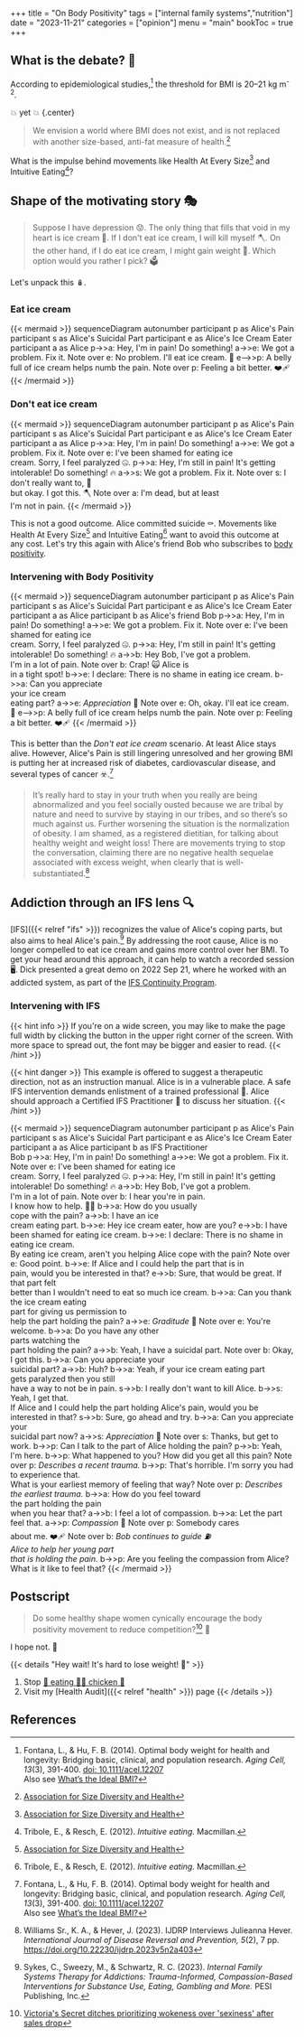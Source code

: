 +++
title = "On Body Positivity"
tags = ["internal family systems","nutrition"]
date = "2023-11-21"
categories = ["opinion"]
menu = "main"
bookToc = true
+++

## What is the debate? 🥊

According to epidemiological studies,[^fontana2014] the threshold for BMI is 20–21 kg m<sup>-2</sup>.

💥 yet 💥
{.center}

> We envision a world where BMI does not exist, and is not replaced with another size-based, anti-fat measure of health.[^asdah]

What is the impulse behind movements like Health At Every Size[^asdah] and Intuitive Eating[^tribole2012]?

## Shape of the motivating story 🎭

> Suppose I have depression 😟.
> The only thing that fills that void in my heart is ice cream 🍨.
> If I don't eat ice cream, I will kill myself 🪓.
> On the other hand, if I do eat ice cream, I might gain weight 🎈.
> Which option would you rather I pick? 🗳️

Let's unpack this 🪆.

### Eat ice cream

{{< mermaid >}}
sequenceDiagram
    autonumber
    participant p as Alice's Pain
    participant s as Alice's Suicidal Part
    participant e as Alice's Ice Cream Eater
    participant a as Alice
    p->>a: Hey, I'm in pain! Do something!
    a->>e: We got a problem. Fix it.
    Note over e: No problem. I'll eat ice cream. 🍨
    e-->>p: A belly full of ice cream helps numb the pain.
    Note over p: Feeling a bit better. ❤️‍🩹
{{< /mermaid >}}

### Don't eat ice cream

{{< mermaid >}}
sequenceDiagram
    autonumber
    participant p as Alice's Pain
    participant s as Alice's Suicidal Part
    participant e as Alice's Ice Cream Eater
    participant a as Alice
    p->>a: Hey, I'm in pain! Do something!
    a->>e: We got a problem. Fix it.
    Note over e: I've been shamed for eating ice<br/>cream. Sorry, I feel paralyzed 🤐.
    p->>a: Hey, I'm still in pain! It's getting intolerable! Do something! 🔥
    a->>s: We got a problem. Fix it.
    Note over s: I don't really want to, 🤮<br/>but okay. I got this. 🪓
    Note over a: I'm dead, but at least<br/>I'm not in pain.
{{< /mermaid >}}

This is not a good outcome. Alice committed suicide ⚰️.
Movements like Health At Every Size[^asdah] and Intuitive Eating[^tribole2012] want to avoid this outcome at any cost.
Let's try this again with Alice's friend Bob who subscribes to [body positivity](https://en.wikipedia.org/wiki/Body_positivity).

### Intervening with Body Positivity

{{< mermaid >}}
sequenceDiagram
    autonumber
    participant p as Alice's Pain
    participant s as Alice's Suicidal Part
    participant e as Alice's Ice Cream Eater
    participant a as Alice
    participant b as Alice's friend Bob
    p->>a: Hey, I'm in pain! Do something!
    a->>e: We got a problem. Fix it.
    Note over e: I've been shamed for eating ice<br/>cream. Sorry, I feel paralyzed 🤐.
    p->>a: Hey, I'm still in pain! It's getting intolerable! Do something! 🔥
    a->>b: Hey Bob, I've got a problem.<br/>I'm in a lot of pain.
    Note over b: Crap! 🙀 Alice is<br/>in a tight spot!
    b->>e: I declare: There is no shame in eating ice cream.
    b->>a: Can you appreciate<br/>your ice cream<br/>eating part?
    a->>e: *Appreciation* 💞
    Note over e: Oh, okay. I'll eat ice cream. 🍨
    e-->>p: A belly full of ice cream helps numb the pain.
    Note over p: Feeling a bit better. ❤️‍🩹
{{< /mermaid >}}

This is better than the *Don't eat ice cream* scenario.
At least Alice stays alive.
However, Alice's Pain is still lingering unresolved and her growing BMI is putting her at increased risk of diabetes, cardiovascular disease, and several types of cancer ☣️.[^fontana2014]

> It’s really hard to stay in your truth when you really are being abnormalized and you feel socially ousted because we are tribal by nature and need to survive by staying in our tribes, and so there’s so much against us. Further worsening the situation is the normalization of obesity. I am shamed, as a registered dietitian, for talking about healthy weight and weight loss! There are movements trying to stop the conversation, claiming there are no negative health sequelae associated with excess weight, when clearly that is well-substantiated.[^williams2023]

## Addiction through an IFS lens 🔍

[IFS]({{< relref "ifs" >}}) recognizes the value of Alice's coping parts, but also aims to heal Alice's pain.[^sykes2023]
By addressing the root cause, Alice is no longer compelled to eat ice cream and gains more control over her BMI.
To get your head around this approach, it can help to watch a recorded session 🖥️.
Dick presented a great demo on 2022 Sep 21, where he worked with an addicted system, as part of the [IFS Continuity Program](https://learn.ifs-institute.com/continuity-program-waitlist/).

### Intervening with IFS

{{< hint info >}}
If you're on a wide screen, you may like to make the page full width by clicking the button in the upper right corner of the screen. With more space to spread out, the font may be bigger and easier to read.
{{< /hint >}}

{{< hint danger >}}
This example is offered to suggest a therapeutic direction, not as an instruction manual.
Alice is in a vulnerable place.
A safe IFS intervention demands enlistment of a trained professional 🦺.
Alice should approach a Certified IFS Practitioner 💐 to discuss her situation.
{{< /hint >}}

{{< mermaid >}}
sequenceDiagram
    autonumber
    participant p as Alice's Pain
    participant s as Alice's Suicidal Part
    participant e as Alice's Ice Cream Eater
    participant a as Alice
    participant b as IFS Practitioner<br/>Bob
    p->>a: Hey, I'm in pain! Do something!
    a->>e: We got a problem. Fix it.
    Note over e: I've been shamed for eating ice<br/>cream. Sorry, I feel paralyzed 🤐.
    p->>a: Hey, I'm still in pain! It's getting intolerable! Do something! 🔥
    a->>b: Hey Bob, I've got a problem.<br/>I'm in a lot of pain.
    Note over b: I hear you're in pain.<br/>I know how to help. 🧙‍♂️
    b->>a: How do you usually<br/>cope with the pain?
    a->>b: I have an ice<br/>cream eating part.
    b->>e: Hey ice cream eater, how are you?
    e->>b: I have been shamed for eating ice cream.
    b->>e: I declare: There is no shame in eating ice cream.<br/>By eating ice cream, aren't you helping Alice cope with the pain?
    Note over e: Good point.
    b->>e: If Alice and I could help the part that is in<br/>pain, would you be interested in that?
    e->>b: Sure, that would be great. If that part felt<br/>better than I wouldn't need to eat so much ice cream.
    b->>a: Can you thank the ice cream eating<br/>part for giving us permission to<br/>help the part holding the pain?
    a->>e: *Graditude* 💞
    Note over e: You're welcome.
    b->>a: Do you have any other<br/>parts watching the<br/>part holding the pain?
    a->>b: Yeah, I have a suicidal part.
    Note over b: Okay, I got this.
    b->>a: Can you appreciate your<br/>suicidal part?
    a->>b: Huh?
    b->>a: Yeah, if your ice cream eating part<br/>gets paralyzed then you still<br/>have a way to not be in pain.
    s->>b: I really don't want to kill Alice.
    b->>s: Yeah, I get that.<br/>If Alice and I could help the part holding Alice's pain, would you be interested in that?
    s->>b: Sure, go ahead and try.
    b->>a: Can you appreciate your<br/>suicidal part now?
    a->>s: *Appreciation* 💞
    Note over s: Thanks, but get to work.
    b->>p: Can I talk to the part of Alice holding the pain?
    p->>b: Yeah, I'm here.
    b->>p: What happened to you? How did you get all this pain?
    Note over p: *Describes a recent trauma.*
    b->>p: That's horrible. I'm sorry you had to experience that.<br/>What is your earliest memory of feeling that way?
    Note over p: *Describes the earliest trauma.*
    b->>a: How do you feel toward<br/>the part holding the pain<br/>when you hear that?
    a->>b: I feel a lot of compassion.
    b->>a: Let the part feel that.
    a->>p: *Compassion* 💞
    Note over p: Somebody cares<br/>about me. ❤️‍🩹
    Note over b: *Bob continues to guide ⛽<br/>Alice to help her young part<br/>that is holding the pain.*
    b->>p: Are you feeling the compassion from Alice? What is it like to feel that?
{{< /mermaid >}}

## Postscript

> Do some healthy shape women cynically encourage the body positivity movement to reduce competition?[^fox20231017] 🧌

I hope not. 🙈

{{< details "Hey wait! It's hard to lose weight! 😤" >}}
1. Stop [🐓 eating 🐔🥚 chicken 🐣](https://nutritionfacts.org/video/chicken-big-poultry-and-obesity/)
2. Visit my [Health Audit]({{< relref "health" >}}) page
{{< /details >}}

## References

[^asdah]: [Association for Size Diversity and Health](https://asdah.org/)

[^tribole2012]: Tribole, E., & Resch, E. (2012). *Intuitive eating.* Macmillan.

[^fontana2014]: Fontana, L., & Hu, F. B. (2014). Optimal body weight for health and longevity: Bridging basic, clinical, and population research. *Aging Cell, 13*(3), 391-400. [doi: 10.1111/acel.12207](https://doi.org/10.1111%2Facel.12207)  
Also see [What’s the Ideal BMI?](https://nutritionfacts.org/video/whats-the-ideal-bmi/)

[^sykes2023]: Sykes, C., Sweezy, M., & Schwartz, R. C. (2023). *Internal Family Systems Therapy for Addictions: Trauma-Informed, Compassion-Based Interventions for Substance Use, Eating, Gambling and More.* PESI Publishing, Inc.

[^fox20231017]: [Victoria's Secret ditches prioritizing wokeness over 'sexiness' after sales drop](https://www.foxbusiness.com/media/victorias-secret-ditches-prioritizing-wokeness-sexiness-sales-drop)

[^williams2023]: Williams Sr., K. A., & Hever, J. (2023). IJDRP Interviews Julieanna Hever. *International Journal of Disease Reversal and Prevention, 5*(2), 7 pp. https://doi.org/10.22230/ijdrp.2023v5n2a403
